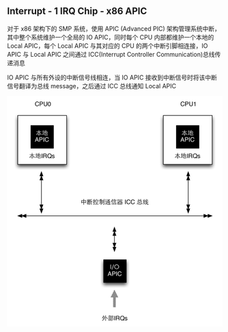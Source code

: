 ## Interrupt - 1 IRQ Chip - x86 APIC

对于 x86 架构下的 SMP 系统，使用 APIC (Advanced PIC) 架构管理系统中断，其中整个系统维护一个全局的 IO APIC，同时每个 CPU 内部都维护一个本地的 Local APIC，每个 Local APIC 与其对应的 CPU 的两个中断引脚相连接，IO APIC 与 Local APIC 之间通过 ICC(Interrupt Controller Communication)总线传递消息

IO APIC 与所有外设的中断信号线相连，当 IO APIC 接收到中断信号时将该中断信号翻译为总线 message，之后通过 ICC 总线通知 Local APIC


![APIC-c400](media/16076897313464/APIC.png)
